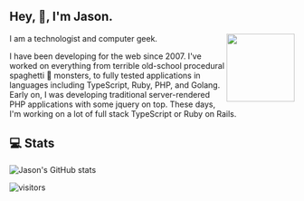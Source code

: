 ## Hey, :wave:, I'm Jason.

<img align='right' src='https://jasonraimondi.com/misc/me/zombie-ruby-trimmed@2x.png' width='120px'>

I am a technologist and computer geek.

I have been developing for the web since 2007. I've worked on everything from terrible old-school procedural spaghetti :spaghetti: monsters, to fully tested applications in languages including TypeScript, Ruby, PHP, and Golang. Early on, I was developing traditional server-rendered PHP applications with some jquery on top. These days, I'm working on a lot of full stack TypeScript or Ruby on Rails.

## 💻 Stats

![Jason's GitHub stats](https://github-readme-stats.vercel.app/api?username=jasonraimondi&show_icons=true&locale=en&count_private=true)

![visitors](https://visitor-badge-reloaded.herokuapp.com/badge?page_id=github.com/jasonraimondi&color=00cf00)

